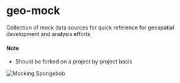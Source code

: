 # geo-mock
Collection of mock data sources for quick reference for geospatial development and analysis efforts

#### Note
- Should be forked on a project by project basis

![Mocking Spongebob](https://hips.hearstapps.com/hmg-prod.s3.amazonaws.com/images/mocking-spongebob-1556133078.jpg)

